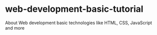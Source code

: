 # web-development-basic-tutorial
About Web development basic technologies like HTML, CSS, JavaScript and more
